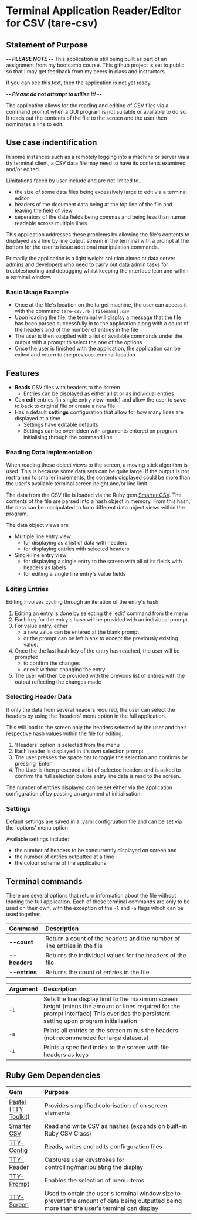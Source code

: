 # Terminal Application Reader/Editor for CSV (tare-csv)

## Statement of Purpose

***-- PLEASE NOTE --***
This application is still being built as part of an assignment from my bootcamp course. This github project is set to public so that I may get feedback from my peers in class and instructors.

If you can see this text, then the application is not yet ready.

***-- Please do not attempt to utilise it! --***

The application allows for the reading and editing of CSV files via a command prompt when a GUI program is not suitable or available to do so. It reads out the contents of the file to the screen and the user then nominates a line to edit.

## Use case indentification

In some instances such as a remotely logging into a machine or server via a tty terminal client, a CSV data file may need to have its contents examined and/or edited.

Limitations faced by user include and are not limited to...

- the size of some data files being excessively large to edit via a terminal editor
- headers of the document data being at the top line of the file and leaving the field of view
- seperators of the data fields being commas and being less than human readable across multiple lines

This application addresses these problems by allowing the file's contents to displayed as a line by line output stream in the terminal with a prompt at the bottom for the user to issue addtional munipulation commands.

Primarily the application is a light weight solution aimed at data server admins and developers who need to carry out data admin tasks for troubleshooting and debugging whilst keeping the interface lean and within a terminal window.

### Basic Usage Example

- Once at the file's location on the target machine, the user can access it with the command ```tare-csv.rb [filename].csv```
- Upon loading the file, the terminal will display a message that the file has been parsed successfully in to the application along with a count of the headers and of the number of entries in the file
- The user is then supplied with a list of available commands under the output with a prompt to select the one of the options
- Once the user is finished with the application, the application can be exited and return to the previous terminal location

## Features

- **Reads** CSV files with headers to the screen
  - Entries can be displayed as either a list or as individual entries
- Can **edit** entries (in single entry view mode) and allow the user to **save** to back to original file or create a new file
- Has a default **settings** configuration that allow for how many lines are displayed at a time
  - Settings have editable defaults
  - Settings can be overridden with arguments entered on program initialising through the command line

### Reading Data Implementation

When reading these object views to the screen, a moving stick algorithm is used. This is because some data sets can be quite large. If the output is not restrained to smaller increments, the contents displayed could be more than the user's available terminal screen height and/or line limit.

The data from the CSV file is loaded via the Ruby gem [Smarter CSV](https://github.com/tilo/smarter_csv). The contents of the file are parsed into a hash object in memory. From this hash, the data can be manipulated to form different data object views within the program.

The data object views are

- Multiple line entry view
  - for displaying as a list of data with headers
  - for displaying entries with selected headers
- Single line entry view
  - for displaying a single entry to the screen with all of its fields with headers as labels
  - for editing a single line entry's value fields

### Editing Entries

Editing involves cycling through an iteration of the entry's hash.

1. Editing an entry is done by selecting the 'edit' command from the menu
2. Each key for the entry's hash will be provided with an individual prompt.
3. For value entry, either  
   - a new value can be entered at the blank prompt  
   - or the prompt can be left blank to accept the previously existing value.
4. Once the  the last hash key of the entry has reached, the user will be prompted  
   - to confirm the changes  
   - or exit without changing the entry
5. The user will then be provided with the previous list of entries with the output reflecting the changes made

### Selecting Header Data

If only the data from several headers required, the user can select the headers by using the 'headers' menu option in the full application.

This will load to the screen only the headers selected by the user and their respective hash values within the file for editing.

1. 'Headers' option is selected from the menu
2. Each header is displayed in it's own selection prompt
3. The user presses the space bar to toggle the selection and confirms by pressing 'Enter'
4. The User is then presented a list of selected headers and is asked to confirm the full selection before entry line data is read to the screen.

The number of entries displayed can be set either via the application configuration of by passing an argument at initialisation.

### Settings

Default settings are saved in a .yaml configruation file and can be set via the 'options' menu option

Available settings include:

- the number of headers to be concurrently displayed on screen and
- the number of entries outputted at a time
- the colour scheme of the applications

## Terminal commands

There are several options that return information about the file without loading the full application. Each of these terminal commands are only to be used on their own, with the exception of the ```-l``` and ```-a``` flags which can be used together.

| Command       | Description                                                              |
| :------------ | :----------------------------------------------------------------------- |
| **--count**   | Return a count of the headers and the number of line entries in the file |
| **--headers** | Returns the individual values for the headers of the file                |
| **--entries** | Returns the count of entries in the file                                 |

| Argument | Description                                                                                                                                                                             |
| :------- | :-------------------------------------------------------------------------------------------------------------------------------------------------------------------------------------- |
| ```-l``` | Sets the line display limit to the maximum screen height (minus the amount or lines required for the prompt interface) This overides the persistent setting upon program initialisation |
| ```-a``` | Prints all entries to the screen minus the headers (not recommended for large datasets)                                                                                                 |
| ```-i``` | Prints a specified index to the screen with file headers as keys                                                                                                                             |

## Ruby Gem Dependencies

| Gem                                                           | Purpose                                                                                                                                      |
| :------------------------------------------------------------ | :------------------------------------------------------------------------------------------------------------------------------------------- |
| [Pastel (TTY Toolkit)](https://github.com/piotrmurach/pastel) | Provides simplified colorisation of on screen elements                                                                                       |
| [Smarter CSV](https://github.com/tilo/smarter_csv)            | Read and write CSV as hashes (expands on built-in Ruby CSV Class)                                                                            |
| [TTY-Config](https://github.com/piotrmurach/tty-config)       | Reads, writes and edits confirguration files                                                                                                 |
| [TTY-Reader](https://github.com/piotrmurach/tty-reader)       | Captures user keystrokes for controlling/manipulating the display                                                                            |
| [TTY-Prompt](https://github.com/piotrmurach/tty-prompt)       | Enables the selection of menu items                                                                                                          |
| [TTY-Screen](https://github.com/piotrmurach/tty-screen)       | Used to obtain the user's terminal window size to prevent the amount of data being outputted being more than the user's terminal can display |
